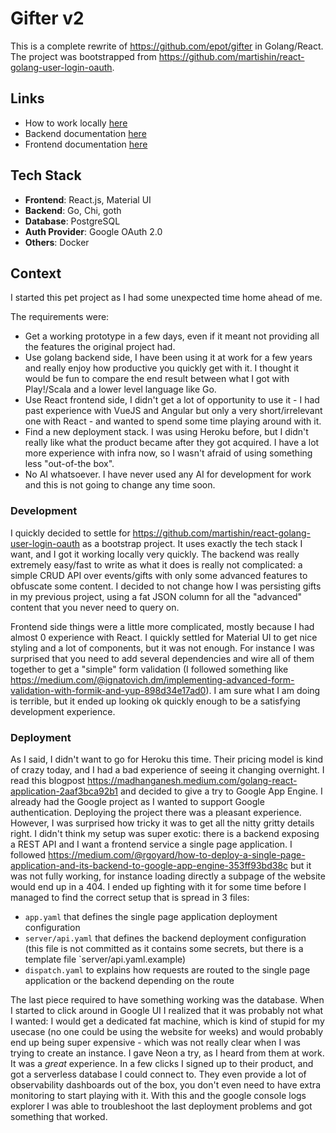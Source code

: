 # Gifter v2

This is a complete rewrite of https://github.com/epot/gifter in Golang/React. The project was bootstrapped from https://github.com/martishin/react-golang-user-login-oauth.


## Links

- How to work locally [here](LOCAL.md)
- Backend documentation [here](server/README.md)
- Frontend documentation [here](client/README.md)

## Tech Stack

- **Frontend**: React.js, Material UI
- **Backend**: Go, Chi, goth
- **Database**: PostgreSQL
- **Auth Provider**: Google OAuth 2.0
- **Others**: Docker

## Context

I started this pet project as I had some unexpected time home ahead of me. 

The requirements were:

- Get a working prototype in a few days, even if it meant not providing all the features the original project had.
- Use golang backend side, I have been using it at work for a few years and really enjoy how productive you quickly get with it. I thought it would be fun to compare the end result between what I got with Play!/Scala and a lower level language like Go.
- Use React frontend side, I didn't get a lot of opportunity to use it - I had past experience with VueJS and Angular but only a very short/irrelevant one with React - and wanted to spend some time playing around with it.
- Find a new deployment stack. I was using Heroku before, but I didn't really like what the product became after they got acquired. I have a lot more experience with infra now, so I wasn't afraid of using something less "out-of-the box". 
- No AI whatsoever. I have never used any AI for development for work and this is not going to change any time soon.


### Development

I quickly decided to settle for https://github.com/martishin/react-golang-user-login-oauth as a bootstrap project. It uses exactly the tech stack I want, and I got it working locally very quickly. The backend was really extremely easy/fast to write as what it does is really not complicated: a simple CRUD API over events/gifts with only some advanced features to obfuscate some content. I decided to not change how I was persisting gifts in my previous project, using a fat JSON column for all the "advanced" content that you never need to query on. 

Frontend side things were a little more complicated, mostly because I had almost 0 experience with React. I quickly settled for Material UI to get nice styling and a lot of components, but it was not enough. For instance I was surprised that you need to add several dependencies and wire all of them together to get a "simple" form validation (I followed something like https://medium.com/@ignatovich.dm/implementing-advanced-form-validation-with-formik-and-yup-898d34e17ad0). I am sure what I am doing is terrible, but it ended up looking ok quickly enough to be a satisfying development experience.

### Deployment

As I said, I didn't want to go for Heroku this time. Their pricing model is kind of crazy today, and I had a bad experience of seeing it changing overnight. I read this blogpost https://madhanganesh.medium.com/golang-react-application-2aaf3bca92b1 and decided to give a try to Google App Engine. I already had the Google project as I wanted to support Google authentication. Deploying the project there was a pleasant experience. However, I was surprised how tricky it was to get all the nitty gritty details right. I didn't think my setup was super exotic: there is a backend exposing a REST API and I want a frontend service a single page application. I followed https://medium.com/@rgoyard/how-to-deploy-a-single-page-application-and-its-backend-to-google-app-engine-353ff93bd38c but it was not fully working, for instance loading directly a subpage of the website would end up in a 404. I ended up fighting with it for some time before I managed to find the correct setup that is spread in 3 files:

- `app.yaml` that defines the single page application deployment configuration
- `server/api.yaml` that defines the backend deployment configuration (this file is not committed as it contains some secrets, but there is a template file `server/api.yaml.example)
- `dispatch.yaml` to explains how requests are routed to the single page application or the backend depending on the route

The last piece required to have something working was the database. When I started to click around in Google UI I realized that it was probably not what I wanted: I would get a dedicated fat machine, which is kind of stupid for my usecase (no one could be using the website for weeks) and would probably end up being super expensive - which was not really clear when I was trying to create an instance. I gave Neon a try, as I heard from them at work. It was a *great* experience. In a few clicks I signed up to their product, and got a serverless database I could connect to. They even provide a lot of observability dashboards out of the box, you don't even need to have extra monitoring to start playing with it. With this and the google console logs explorer I was able to troubleshoot the last deployment problems and got something that worked.